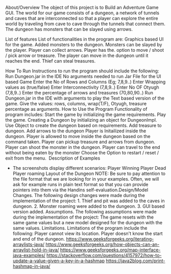 About/Overview 
The object of this project is to Build an Adventure Game GUI. 
The world for our game consists of a dungeon, a
network of tunnels and caves that are interconnected so that a player
can explore the entire world by traveling from cave to cave through the
tunnels that connect them. The dungeon has monsters that can be slayed
using arrows.

List of features List of functionalities in the program are: Graphics
based UI for the game. Added monsters to the dungeon. Monsters can be
slayed by the player. Player can collect arrows. Player has the. option
to move / shoot / pick arrow or treasure. The player can move in the
dungeon until it reaches the end. Thief can steal treasures.

How To Run Instructions to run the program should include the following:
Run Dungeon.jar in the IDE No arguments needed to run Jar File for the
UI based Game Enter the No of Rows and Columns (Eg; 7,8,9..) Enter
Wrapping values as (true/false) Enter Interconnectivity (7,8,9..) Enter
No OF Otyugh (7,8,9..) Enter the percentage of arrows and treasures
(70,80,90..) Run Dungeon.jar in the IDE with arguments to play the Text
based version of the game. Give the values: rows, columns, wrap(T/F),
Otyugh, treasure percentage as arguments. How to Use the Program
Functionality of program includes: Start the game by initializing the
game requirements. Play the game. Creating a Dungeon by initializing an
object for DungeonImpl. Use Object to create the dungeon based on
requirements. Add treasure to dungeon. Add arrows to the dungeon Player
is Initailized inside the dungeon. Player is allowed to move inside the
dungeon based on the command taken. Player can pickup treasure and
arrows from dungeon. Player can shoot the monster in the dungeon. Player
can travel to the end without being eaten by the monster Choose the
Option to restart / reset / exit from the menu.  Description of Examples
- The screenshots display different scenarios: Player Winning Player
Dead Player roaming Layout of the Dungeon NOTE: Be sure to pay attention
to the file format that we are looking for in your examples. Often, we
will ask for example runs in plain text format so that you can provide
pointers into them via the Handins self-evaluation.Design/Model Changes.
The following design changes were made during the implementation of the
project: 1. Thief and pit was added to the caves in dungeon. 2. Monster
roaming were added to the dungeon. 3. GUI based version added.
Assumptions. The following assumptions were made during the
implementation of the project: The game resets with the same game values
but a new model designed for the dungeon with the same values.
Limitations. Limitations of the program include the following: Player
cannot view its location. Player doesn't know the start and end of the
dungeon. 
https://www.geeksforgeeks.org/iterating-arraylists-java/
https://www.geeksforgeeks.org/how-objects-can-an-arraylist-hold-in-java/
https://www.geeksforgeeks.org/map-interface-java-examples/
https://stackoverflow.com/questions/4157972/how-to-update-a-value-given-a-key-in-a-hashmap
https://java2blog.com/print-hashmap-in-java/
